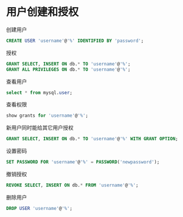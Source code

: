 # 用户创建和授权

创建用户

```sql
CREATE USER 'username'@'%' IDENTIFIED BY 'password';
```

授权

```sql
GRANT SELECT, INSERT ON db.* TO 'username'@'%';
GRANT ALL PRIVILEGES ON db.* TO 'username'@'%';
```




查看用户

```sql
select * from mysql.user;
```

查看权限

```sql
show grants for 'username'@'%';
```





新用户同时能给其它用户授权

```sql
GRANT SELECT, INSERT ON db.* TO 'username'@'%' WITH GRANT OPTION;
```

设置密码

```sql
SET PASSWORD FOR 'username'@'%' = PASSWORD('newpassword');
```

撤销授权

```sql
REVOKE SELECT, INSERT ON db.* FROM 'username'@'%';
```

删除用户

```sql
DROP USER 'username'@'%';
```
